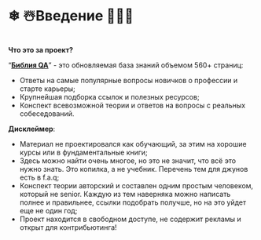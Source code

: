 # ❄ ☃️Введение 🎅🏻🎁

<figure><img src=".gitbook/assets/image (2).png" alt=""><figcaption></figcaption></figure>

**Что это за проект?**

“[**Библия QA**](https://vladislaveremeev.gitbook.io/qa\_bible/)” - это обновляемая база знаний объемом 560+ страниц:

* Ответы на самые популярные вопросы новичков о профессии и старте карьеры;
* Крупнейшая подборка ссылок и полезных ресурсов;
* Конспект всевозможной теории и ответов на вопросы с реальных собеседований.

**Дисклеймер**:

* Материал не проектировался как обучающий, за этим на хорошие курсы или в фундаментальные книги;
* Здесь можно найти очень многое, но это не значит, что всё это нужно знать. Это копилка, а не учебник. Перечень тем для джунов есть в f.a.q;
* Конспект теории авторский и составлен одним простым человеком, который не senior. Каждую из тем наверняка можно написать полнее и правильнее, ссылки подобрать получше, но на это уйдет еще не один год;
* Проект находится в свободном доступе, не содержит рекламы и открыт для контрибьютинга!

